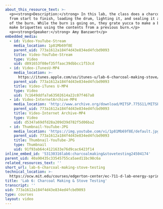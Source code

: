 ```yaml
---
about_this_resource_text: >-
  <p><strong>Description:</strong> In this lab, the class does a charcoal burn
  from start to finish, loading the drum, lighting it, and sealing it after some
  of the burn. While the burn is going on, they grate yucca to make a binder and
  make briquettes using the contents from a previous burn.</p>
  <p><strong>Speaker:</strong> Amy Banzaert</p>
embedded_media:
  - id: Video-YouTube-Stream
    media_location: 1p81Mb69f8E
    parent_uid: 773a1612a184f4d43e834ed4fcbd9093
    title: Video-YouTube-Stream
    type: Video
    uid: d891653f08ef35ffaac39dbbcc1f53cd
  - id: Video-iTunesU-MP4
    media_location: >-
      https://itunes.apple.com/us/itunes-u/lab-6-charcoal-making-stove/id591211144?i=136606451
    parent_uid: 773a1612a184f4d43e834ed4fcbd9093
    title: Video-iTunes U-MP4
    type: Video
    uid: 7c1649ddfa7a63502614a22c07f467a8
  - id: Video-InternetArchive-MP4
    media_location: 'http://www.archive.org/download/MITSP.775S11/MITSP_775S11lab06_300k.mp4'
    parent_uid: 773a1612a184f4d43e834ed4fcbd9093
    title: Video-Internet Archive-MP4
    type: Video
    uid: d5347a69dfd28a209d39d782f5d06ba2
  - id: Thumbnail-YouTube-JPG
    media_location: 'https://img.youtube.com/vi/1p81Mb69f8E/default.jpg'
    parent_uid: 773a1612a184f4d43e834ed4fcbd9093
    title: Thumbnail-YouTube-JPG
    type: Thumbnail
    uid: 91f93ab64c4121633e76d9cac6423f14
inline_embed_id: '53130316lab6:charcoalmaking&stovetesting24504174'
parent_uid: 40a90435c33545755ca5aed11bc98c6a
related_resources_text: ''
short_url: lab-6-charcoal-making-stove-testing
technical_location: >-
  https://ocw.mit.edu/courses/edgerton-center/ec-711-d-lab-energy-spring-2011/cooking-stoves-fuel/lab-6-charcoal-making-stove-testing
title: 'Lab 6: Charcoal Making & Stove Testing'
transcript: ''
uid: 773a1612a184f4d43e834ed4fcbd9093
type: courses
layout: video
---
```

